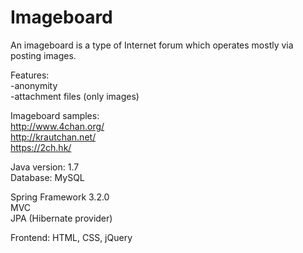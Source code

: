 Imageboard
==========
An imageboard is a type of Internet forum which operates mostly via posting images.

Features:  
-anonymity  
-attachment files (only images)  

Imageboard samples:   
http://www.4chan.org/  
http://krautchan.net/  
https://2ch.hk/  

Java version: 1.7  
Database: MySQL  

Spring Framework 3.2.0  
MVC  
JPA (Hibernate provider)  
  
Frontend: HTML, CSS, jQuery
